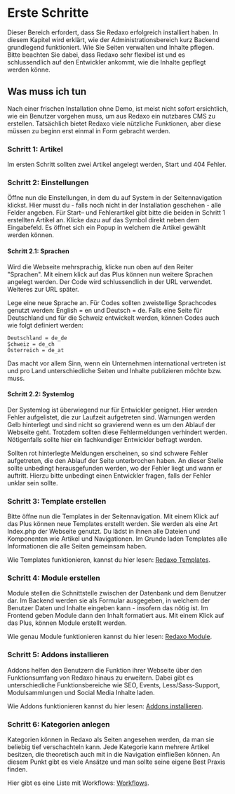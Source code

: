 # Erste Schritte

Dieser Bereich erfordert, dass Sie Redaxo erfolgreich installiert haben. In diesem Kapitel wird erklärt, wie der Administrationsbereich kurz Backend grundlegend funktioniert. Wie Sie Seiten verwalten und Inhalte pflegen. Bitte beachten Sie dabei, dass Redaxo sehr flexibel ist und es schlussendlich auf den Entwickler ankommt, wie die Inhalte gepflegt werden könne.

## Was muss ich tun

Nach einer frischen Installation ohne Demo, ist meist nicht sofort ersichtlich, wie ein Benutzer vorgehen muss, um aus Redaxo ein nutzbares CMS zu erstellen. Tatsächlich bietet Redaxo viele nützliche Funktionen, aber diese müssen zu beginn erst einmal in Form gebracht werden. 

### Schritt 1: Artikel

Im ersten Schritt sollten zwei Artikel angelegt werden, Start und 404 Fehler. 

### Schritt 2: Einstellungen

Öffne nun die Einstellungen, in dem du auf System in der Seitennavigation klickst. Hier musst du - falls noch nicht in der Installation geschehen - alle Felder angeben. Für Start– und Fehlerartikel gibt bitte die beiden in Schritt 1 erstellten Artikel an. Klicke dazu auf das Symbol direkt neben dem Eingabefeld. Es öffnet sich ein Popup in welchem die Artikel gewählt werden können.

#### Schritt 2.1: Sprachen

Wird die Webseite mehrsprachig, klicke nun oben auf den Reiter "Sprachen". Mit einem klick auf das Plus können nun weitere Sprachen angelegt werden. Der Code wird schlussendlich in der URL verwendet. Weiteres zur URL später.

Lege eine neue Sprache an. Für Codes sollten zweistellige Sprachcodes genutzt werden: English = en und Deutsch = de. Falls eine Seite für Deutschland und für die Schweiz entwickelt werden, können Codes auch wie folgt definiert werden:

```
Deutschland = de_de
Schweiz = de_ch
Österreich = de_at
```

Das macht vor allem Sinn, wenn ein Unternehmen international vertreten ist und pro Land unterschiedliche Seiten und Inhalte publizieren möchte bzw. muss.

#### Schritt 2.2: Systemlog

Der Systemlog ist überwiegend nur für Entwickler geeignet. Hier werden Fehler aufgelistet, die zur Laufzeit aufgetreten sind. Warnungen werden Gelb hinterlegt und sind nicht so gravierend wenn es um den Ablauf der Webseite geht. Trotzdem sollten diese Fehlermeldungen verhindert werden. Nötigenfalls sollte hier ein fachkundiger Entwickler befragt werden.

Sollten rot hinterlegte Meldungen erscheinen, so sind schwere Fehler aufgetreten, die den Ablauf der Seite unterbrochen haben. An dieser Stelle sollte unbedingt herausgefunden werden, wo der Fehler liegt und wann er auftritt. Hierzu bitte unbedingt einen Entwickler fragen, falls der Fehler unklar sein sollte.

### Schritt 3: Template erstellen

Bitte öffne nun die Templates in der Seitennavigation. Mit einem Klick auf das Plus können neue Templates erstellt werden. Sie werden als eine Art Index.php der Webseite genutzt. Du lädst in ihnen alle Dateien und Komponenten wie Artikel und Navigationen. Im Grunde laden Templates alle Informationen die alle Seiten gemeinsam haben. 

Wie Templates funktionieren, kannst du hier lesen: [Redaxo Templates](templates/README.md).

### Schritt 4: Module erstellen

Module stellen die Schnittstelle zwischen der Datenbank und dem Benutzer dar. Im Backend werden sie als Formular ausgegeben, in welchem der Benutzer Daten und Inhalte eingeben kann - insofern das nötig ist. Im Frontend geben Module dann den Inhalt formatiert aus. Mit einem Klick auf das Plus, können Module erstellt werden.

Wie genau Module funktionieren kannst du hier lesen: [Redaxo Module](modules/README.md).

### Schritt 5: Addons installieren

Addons helfen den Benutzern die Funktion ihrer Webseite über den Funktionsumfang von Redaxo hinaus zu erweitern. Dabei gibt es unterschiedliche Funktionsbereiche wie SEO, Events, Less/Sass-Support, Modulsammlungen und Social Media Inhalte laden.

Wie Addons funktionieren kannst du hier lesen: [Addons installieren](addons/README.md).

### Schritt 6: Kategorien anlegen

Kategorien können in Redaxo als Seiten angesehen werden, da man sie beliebig tief verschachteln kann. Jede Kategorie kann mehrere Artikel besitzen, die theoretisch auch mit in die Navigation einfließen können. An diesem Punkt gibt es viele Ansätze und man sollte seine eigene Best Praxis finden.

Hier gibt es eine Liste mit Workflows: [Workflows](../../advanced/workflows/index.html). 